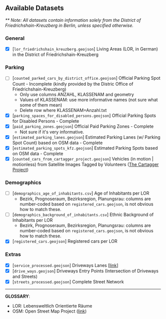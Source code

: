 ## Available Datasets
_** Note: All datasets contain information solely from the District of Friedrichshain-Kreuzberg in Berlin, unless specified otherwise._

### General
* [X] [`lor_friedrichshain_kreuzberg.geojson`] Living Areas (LOR, in German) in the District of Friedrichshain-Kreuzberg 
### Parking
* [ ] [`counted_parked_cars_by_district_office.geojson`] Official Parking Spot Count - Incomplete (kindly provided by the Distric Office of Friedrichshain-Kreuzberg) 
   - Only use columns ANZAHL, KLASSENAM and geometry
   - Values of KLASSENAM: use more informative names (not sure what some of them mean)
   - Delete row where KLASSENAM=Anzahl.txt 
* [X] [`parking_spaces_for_disabled_persons.geojson`] Official Parking Spots for Disabled Persons - Complete 
* [X] [`paid_parking_zones.geojson`] Official Paid Parking Zones - Complete 
  - Not sure if it's very informative.
* [X] [`estimated_parking_lanes.geojson`] Estimated Parking Lanes (w/ Parking Spot Count) based on OSM data - Complete 
* [X] [`estimated_parking_spots_kfz.geojson`] Estimated Parking Spots based on OSM data - Complete 
* [X] [`counted_cars_from_cartagger_project.geojson`] Vehicles (in motion | motionless) from Satellite Images Tagged by Volunteers ([The Cartagger Project](https://github.com/hanshack/car-tagging-data-berlin)) 

### Demographics
* [ ] [`demographics_age_of_inhabitants.csv`] Age of Inhabitants per LOR 
  - Bezirk,	Prognoseraum, Bezirksregion, Planungsrau: columns are number-coded based on `registered_cars.geojson`, is not obvious how to match these. 
* [ ] [`demographics_background_of_inhabitants.csv`] Ethnic Background of Inhabitants per LOR 
  - Bezirk,	Prognoseraum, Bezirksregion, Planungsrau: columns are number-coded based on `registered_cars.geojson`, is not obvious how to match these. 
* [X] [`registered_cars.geojson`] Registered cars per LOR 

### Extras
* [X] [`service_processed.geojson`] Driveways Lanes [[link](https://wiki.openstreetmap.org/wiki/Tag:highway%3Dservice)] 
* [X] [`drive_ways.geojson`] Driveways Entry Points (Intersection of Driveways and Streets) 
* [X] [`streets_processed.geojson`] Complete Street Network 
---

**GLOSSARY**:
- LOR: Lebensweltlich Orientierte Räume
- OSM: Open Street Map Project ([link](https://www.openstreetmap.org/))

